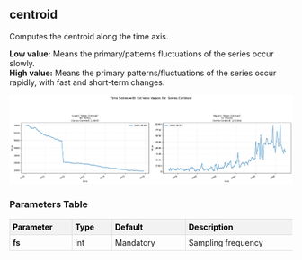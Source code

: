 ## centroid

Computes the centroid along the time axis.

**Low value:** Means the primary/patterns fluctuations of the series occur slowly.  
**High value:** Means the primary patterns/fluctuations of the series occur rapidly, with fast and short-term changes.


    
![png](centroid_output_5_0.png)
    



<h3>Parameters Table</h3>



<style type="text/css">
#T_6946d th {
  background-color: #f2f2f2;
  color: black;
  font-weight: bold;
  text-align: left;
  border: 1px solid #ddd;
  padding: 5px;
}
#T_6946d_row0_col0 {
  text-align: left;
  vertical-align: top;
  border: 1px solid #ddd;
  padding: 5px;
  min-width: 100px;
  font-weight: bold;
}
#T_6946d_row0_col1 {
  text-align: left;
  vertical-align: top;
  border: 1px solid #ddd;
  padding: 5px;
  min-width: 60px;
}
#T_6946d_row0_col2 {
  text-align: left;
  vertical-align: top;
  border: 1px solid #ddd;
  padding: 5px;
  min-width: 120px;
  white-space: normal;
  word-wrap: break-word;
}
#T_6946d_row0_col3 {
  text-align: left;
  vertical-align: top;
  border: 1px solid #ddd;
  padding: 5px;
  min-width: 300px;
  max-width: 450px;
  white-space: normal;
  word-wrap: break-word;
}
</style>
<table id="T_6946d">
  <thead>
    <tr>
      <th id="T_6946d_level0_col0" class="col_heading level0 col0" >Parameter</th>
      <th id="T_6946d_level0_col1" class="col_heading level0 col1" >Type</th>
      <th id="T_6946d_level0_col2" class="col_heading level0 col2" >Default</th>
      <th id="T_6946d_level0_col3" class="col_heading level0 col3" >Description</th>
    </tr>
  </thead>
  <tbody>
    <tr>
      <td id="T_6946d_row0_col0" class="data row0 col0" >fs</td>
      <td id="T_6946d_row0_col1" class="data row0 col1" >int</td>
      <td id="T_6946d_row0_col2" class="data row0 col2" >Mandatory</td>
      <td id="T_6946d_row0_col3" class="data row0 col3" >Sampling frequency</td>
    </tr>
  </tbody>
</table>


